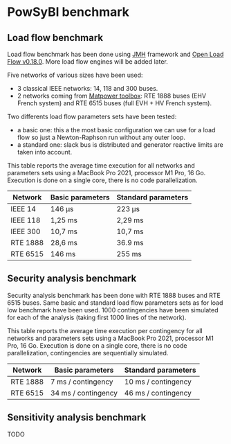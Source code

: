 # PowSyBl benchmark



## Load flow benchmark



Load flow benchmark has been done using [JMH](https://github.com/openjdk/jmh) framework and [Open Load Flow v0.18.0](https://github.com/powsybl/powsybl-open-loadflow/releases/tag/v0.18.0). More load flow engines will be added later.

Five networks of various sizes have been used: 

- 3 classical IEEE networks: 14, 118 and 300 buses.
- 2 networks coming from [Matpower toolbox](https://matpower.org/): RTE 1888 buses (EHV French system) and RTE 6515 buses (full EVH + HV French system).

Two differents load flow parameters sets have been tested:

- a basic one: this a the most basic configuration we can use for a load flow so just a Newton-Raphson run without any outer loop.
- a standard one: slack bus is distributed and generator reactive limits are taken into account.

This table reports the average time execution for all networks and parameters sets using a MacBook Pro 2021, processor M1 Pro, 16 Go. Execution is done on a single core, there is no code parallelization.

| Network  | Basic parameters | Standard parameters |
| -------- |------------------|---------------------|
| IEEE 14  | 146 &#181;s      | 223 &#181;s         |
| IEEE 118 | 1,25 ms          | 2,29 ms             |
| IEEE 300 | 10,7 ms          | 10,7 ms             |
| RTE 1888 | 28,6 ms          | 36.9 ms             |
| RTE 6515 | 146 ms           | 255 ms              |



## Security analysis benchmark

Security analysis benchmark has been done with RTE 1888 buses and RTE 6515 buses. Same basic and standard load flow parameters sets as for load low benchmark have been used. 1000 contingencies have been simulated for each of the analysis (taking first 1000 lines of the network).

This table reports the average time execution per contingency for all networks and parameters sets using a MacBook Pro 2021, processor M1 Pro, 16 Go. Execution is done on a single core, there is no code parallelization, contingencies are sequentially simulated.

| Network  | Basic parameters    | Standard parameters |
| -------- |---------------------|---------------------|
| RTE 1888 | 7 ms / contingency  | 10 ms / contingency |
| RTE 6515 | 34 ms / contingency | 46 ms / contingency |



## Sensitivity analysis benchmark

TODO

